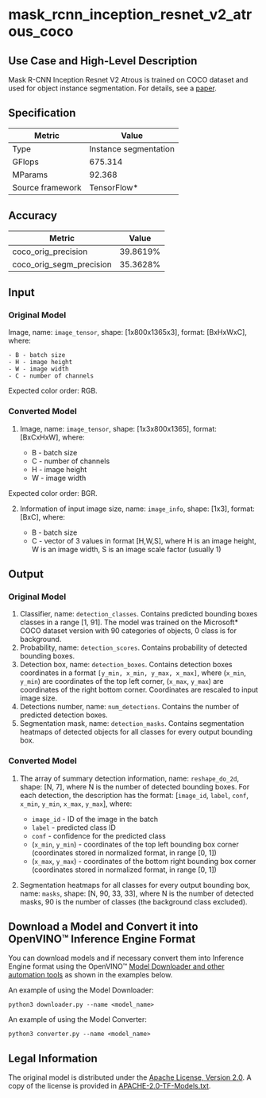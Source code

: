 # mask_rcnn_inception_resnet_v2_atrous_coco

## Use Case and High-Level Description

Mask R-CNN Inception Resnet V2 Atrous  is trained on COCO dataset and used for object instance segmentation. For details, see a [paper](https://arxiv.org/abs/1703.06870).

## Specification

| Metric                          | Value                                     |
|---------------------------------|-------------------------------------------|
| Type                            | Instance segmentation                     |
| GFlops                          | 675.314                                   |
| MParams                         | 92.368                                    |
| Source framework                | TensorFlow\*                              |

## Accuracy

| Metric | Value |
| ------ | ----- |
| coco_orig_precision | 39.8619%|
| coco_orig_segm_precision | 35.3628%|

## Input

### Original Model

Image, name: `image_tensor`, shape: [1x800x1365x3], format: [BxHxWxC],
   where:

    - B - batch size
    - H - image height
    - W - image width
    - C - number of channels

   Expected color order: RGB.

### Converted Model

1. Image, name: `image_tensor`, shape: [1x3x800x1365], format: [BxCxHxW],
where:

   - B - batch size
   - C - number of channels
   - H - image height
   - W - image width

Expected color order: BGR.

2. Information of input image size, name: `image_info`, shape: [1x3], format: [BxC],
   where:

    - B - batch size
    - C - vector of 3 values in format [H,W,S], where H is an image height, W is an image width, S is an image scale factor (usually 1)

## Output

### Original Model

1. Classifier, name: `detection_classes`. Contains predicted bounding boxes classes in a range [1, 91]. The model was trained on the Microsoft\* COCO dataset version with 90 categories of objects, 0 class is for background.
2. Probability, name: `detection_scores`. Contains probability of detected bounding boxes.
3. Detection box, name: `detection_boxes`. Contains detection boxes coordinates in a format `[y_min, x_min, y_max, x_max]`, where (`x_min`, `y_min`)  are coordinates of the top left corner, (`x_max`, `y_max`) are coordinates of the right bottom corner. Coordinates are rescaled to input image size.
4. Detections number, name: `num_detections`. Contains the number of predicted detection boxes.
5. Segmentation mask, name: `detection_masks`. Contains segmentation heatmaps of detected objects for all classes for every output bounding box.

### Converted Model

1. The array of summary detection information, name: `reshape_do_2d`, shape: [N, 7], where N is the number of detected
bounding boxes. For each detection, the description has the format:
[`image_id`, `label`, `conf`, `x_min`, `y_min`, `x_max`, `y_max`],
    where:

    - `image_id` - ID of the image in the batch
    - `label` - predicted class ID
    - `conf` - confidence for the predicted class
    - (`x_min`, `y_min`) - coordinates of the top left bounding box corner (coordinates stored in normalized format, in range [0, 1])
    - (`x_max`, `y_max`) - coordinates of the bottom right bounding box corner  (coordinates stored in normalized format, in range [0, 1])
2. Segmentation heatmaps for all classes for every output bounding box, name: `masks`, shape: [N, 90, 33, 33], where N is the number of detected masks, 90 is the number of classes (the background class excluded).

## Download a Model and Convert it into OpenVINO™ Inference Engine Format

You can download models and if necessary convert them into Inference Engine format using the OpenVINO™ [Model Downloader and other automation tools](../../../tools/downloader/README.md) as shown in the examples below.

An example of using the Model Downloader:
```
python3 downloader.py --name <model_name>
```

An example of using the Model Converter:
```
python3 converter.py --name <model_name>
```

## Legal Information

The original model is distributed under the
[Apache License, Version 2.0](https://raw.githubusercontent.com/tensorflow/models/master/LICENSE).
A copy of the license is provided in [APACHE-2.0-TF-Models.txt](../licenses/APACHE-2.0-TF-Models.txt).
